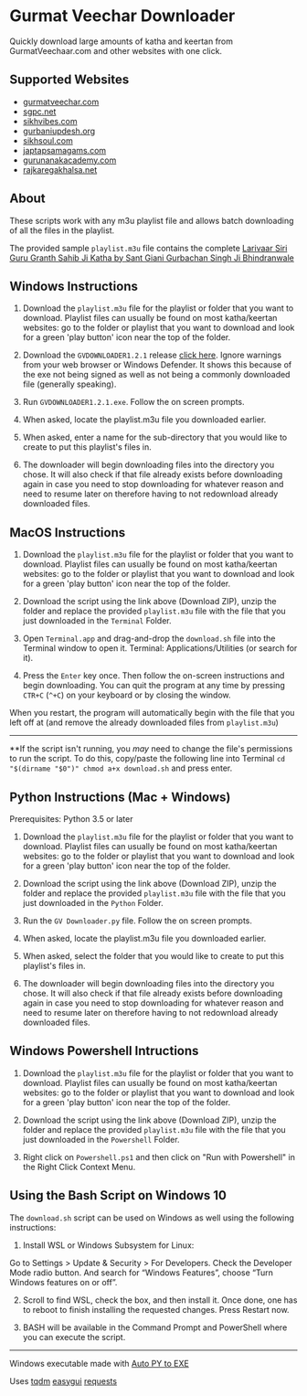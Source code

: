 # Gurmat Veechar Downloader

Quickly download large amounts of katha and keertan from GurmatVeechaar.com and other websites with one click.

## Supported Websites

- [gurmatveechar.com](http://www.gurmatveechar.com/)
- [sgpc.net](http://sgpc.net/)
- [sikhvibes.com](http://www.sikhvibes.com/)
- [gurbaniupdesh.org](http://www.gurbaniupdesh.org/)
- [sikhsoul.com](http://sikhsoul.com/)
- [japtapsamagams.com](https://www.japtapsamagams.com/)
- [gurunanakacademy.com](http://gurunanakacademy.com)
- [rajkaregakhalsa.net](https://www.rajkaregakhalsa.net/)

## About

These scripts work with any m3u playlist file and allows batch downloading of all the files in the playlist.

The provided sample `playlist.m3u` file contains the complete [Larivaar Siri Guru Granth Sahib Ji Katha by Sant Giani Gurbachan Singh Ji Bhindranwale](http://www.gurmatveechar.com/audio.php?q=f&f=%2FKatha%2F01_Puratan_Katha%2FSant_Gurbachan_Singh_%28Bhindran_wale%29%2FGuru_Granth_Sahib_Larivaar_Katha)


## Windows Instructions

1. Download the `playlist.m3u` file for the playlist or folder that you want to download. Playlist files can usually be found on most katha/keertan websites: go to the folder or playlist that you want to download and look for a green 'play button' icon near the top of the folder.

2. Download the `GVDOWNLOADER1.2.1` release [click here](https://github.com/themanjotsingh/gv-downloader/releases/tag/1.2.1). Ignore warnings from your web browser or Windows Defender. It shows this because of the exe not being signed as well as not being a commonly downloaded file (generally speaking).

3. Run `GVDOWNLOADER1.2.1.exe`. Follow the on screen prompts.

4. When asked, locate the playlist.m3u file you downloaded earlier.

4. When asked, enter a name for the sub-directory that you would like to create to put this playlist's files in.

5. The downloader will begin downloading files into the directory you chose. It will also check if that file already exists before downloading again in case you need to stop downloading for whatever reason and need to resume later on therefore having to not redownload already downloaded files.


## MacOS Instructions

1. Download the `playlist.m3u` file for the playlist or folder that you want to download. Playlist files can usually be found on most katha/keertan websites: go to the folder or playlist that you want to download and look for a green 'play button' icon near the top of the folder.

2. Download the script using the link above (Download ZIP), unzip the folder and replace the provided `playlist.m3u` file with the file that you just downloaded in the `Terminal` Folder.

3. Open `Terminal.app` and drag-and-drop the `download.sh` file into the Terminal window to open it. Terminal: Applications/Utilities (or search for it).

4. Press the `Enter` key once. Then follow the on-screen instructions and begin downloading. You can quit the program at any time by pressing `CTR+C` (`^+C`) on your keyboard or by closing the window.

When you restart, the program will automatically begin with the file that you left off at (and remove the already downloaded files from `playlist.m3u`)

-----------------------
**If the script isn't running, you *may* need to change the file's permissions to run the script. To do this, copy/paste the following line into Terminal 
`cd "$(dirname "$0")" chmod a+x download.sh` and press enter.


## Python Instructions (Mac + Windows)

Prerequisites:
Python 3.5 or later

1. Download the `playlist.m3u` file for the playlist or folder that you want to download. Playlist files can usually be found on most katha/keertan websites: go to the folder or playlist that you want to download and look for a green 'play button' icon near the top of the folder.

2. Download the script using the link above (Download ZIP), unzip the folder and replace the provided `playlist.m3u` file with the file that you just downloaded in the `Python` Folder.

3. Run the `GV Downloader.py` file. Follow the on screen prompts. 

4. When asked, locate the playlist.m3u file you downloaded earlier.

5. When asked, select the folder that you would like to create to put this playlist's files in.

5. The downloader will begin downloading files into the directory you chose. It will also check if that file already exists before downloading again in case you need to stop downloading for whatever reason and need to resume later on therefore having to not redownload already downloaded files.


## Windows Powershell Intructions

1. Download the `playlist.m3u` file for the playlist or folder that you want to download. Playlist files can usually be found on most katha/keertan websites: go to the folder or playlist that you want to download and look for a green 'play button' icon near the top of the folder.

2. Download the script using the link above (Download ZIP), unzip the folder and replace the provided `playlist.m3u` file with the file that you just downloaded in the `Powershell` Folder.

3. Right click on `Powershell.ps1` and then click on "Run with Powershell" in the Right Click Context Menu.


## Using the Bash Script on Windows 10

The `download.sh` script can be used on Windows as well using the following instructions:

1. Install WSL or Windows Subsystem for Linux:

Go to Settings > Update & Security > For Developers. Check the Developer Mode radio button. And search for “Windows Features”, choose “Turn Windows features on or off”.

2. Scroll to find WSL, check the box, and then install it. Once done, one has to reboot to finish installing the requested changes. Press Restart now.

3. BASH will be available in the Command Prompt and PowerShell where you can execute the script.




-----------------------
Windows executable made with [Auto PY to EXE](https://github.com/brentvollebregt/auto-py-to-exe)

Uses [tqdm](https://github.com/tqdm/tqdm) [easygui](https://easygui.readthedocs.io/en/master/) [requests](https://requests.readthedocs.io/en/master/)

